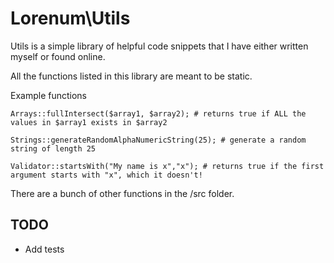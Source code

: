 # Lorenum\Utils

Utils is a simple library of helpful code snippets that I have either written myself or found online.

All the functions listed in this library are meant to be static.

Example functions

```
Arrays::fullIntersect($array1, $array2); # returns true if ALL the values in $array1 exists in $array2

Strings::generateRandomAlphaNumericString(25); # generate a random string of length 25

Validator::startsWith("My name is x","x"); # returns true if the first argument starts with "x", which it doesn't!
```

There are a bunch of other functions in the /src folder.

## TODO

- Add tests